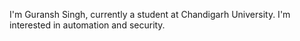 I'm Guransh Singh, currently a student at Chandigarh University. I'm interested in automation and security.
